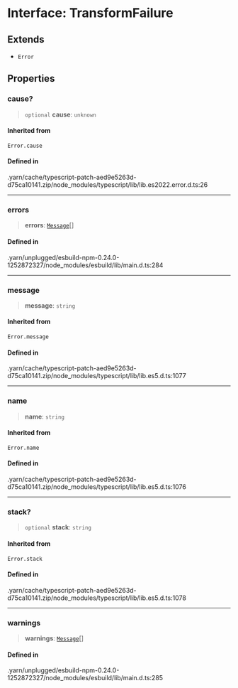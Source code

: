 # Interface: TransformFailure

## Extends

- `Error`

## Properties

### cause?

> `optional` **cause**: `unknown`

#### Inherited from

`Error.cause`

#### Defined in

.yarn/cache/typescript-patch-aed9e5263d-d75ca10141.zip/node\_modules/typescript/lib/lib.es2022.error.d.ts:26

***

### errors

> **errors**: [`Message`](Message.md)[]

#### Defined in

.yarn/unplugged/esbuild-npm-0.24.0-1252872327/node\_modules/esbuild/lib/main.d.ts:284

***

### message

> **message**: `string`

#### Inherited from

`Error.message`

#### Defined in

.yarn/cache/typescript-patch-aed9e5263d-d75ca10141.zip/node\_modules/typescript/lib/lib.es5.d.ts:1077

***

### name

> **name**: `string`

#### Inherited from

`Error.name`

#### Defined in

.yarn/cache/typescript-patch-aed9e5263d-d75ca10141.zip/node\_modules/typescript/lib/lib.es5.d.ts:1076

***

### stack?

> `optional` **stack**: `string`

#### Inherited from

`Error.stack`

#### Defined in

.yarn/cache/typescript-patch-aed9e5263d-d75ca10141.zip/node\_modules/typescript/lib/lib.es5.d.ts:1078

***

### warnings

> **warnings**: [`Message`](Message.md)[]

#### Defined in

.yarn/unplugged/esbuild-npm-0.24.0-1252872327/node\_modules/esbuild/lib/main.d.ts:285
